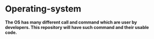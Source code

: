 # Operating-system
**The OS has many different call and command which are user by developers. This repository will have such command and their usable code.**

